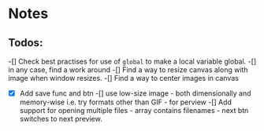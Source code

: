 # Notes

## Todos:

-[] Check best practises for use of `global` to make a local variable global.
  -[] in any case, find a work around
-[] Find a way to resize canvas along with image when window resizes.
-[] Find a way to center images in canvas
-[x] Add save func and btn
-[] use low-size image - both dimensionally and memory-wise i.e. try formats other than GIF - for perview
-[] Add support for opening multiple files - array contains filenames - next btn switches to next preview.
